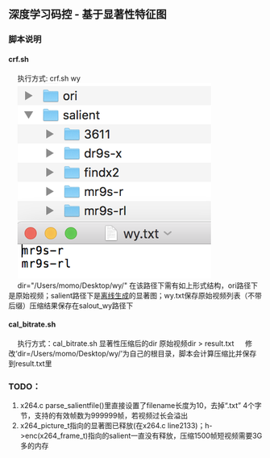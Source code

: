## 深度学习码控 - 基于显著性特征图
### 脚本说明
#### crf.sh  
&emsp; 执行方式: crf.sh wy  
&emsp; ![文件路径](https://github.com/tszssong/x264/blob/salient/doc/pic/salient_crf.png)  
 &emsp; dir="/Users/momo/Desktop/wy/" 在该路径下需有如上形式结构，ori路径下是原始视频；salient路径下是[离线生成](https://github.com/tszssong/OpenSALICON/tree/s4x264)的显著图；wy.txt保存原始视频列表（不带后缀）压缩结果保存在salout_wy路径下
 #### cal_bitrate.sh  
 &emsp; 执行方式：cal_bitrate.sh 显著性压缩后的dir 原始视频dir > result.txt
 &emsp; 修改‘dir=/Users/momo/Desktop/wy/’为自己的根目录，脚本会计算压缩比并保存到result.txt里  
### TODO：  
1. x264.c parse_salientfile()里直接设置了filename长度为10，去掉“.txt” 4个字节，支持的有效帧数为999999帧，若视频过长会溢出
2. x264_picture_t指向的显著图已释放(在x264.c line2133)；h->enc(x264_frame_t)指向的salient一直没有释放，压缩1500帧短视频需要3G多的内存
